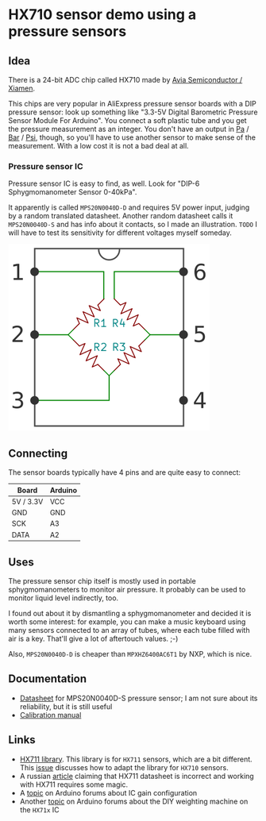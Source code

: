 # HX710 sensor demo using a pressure sensors

## Idea
There is a 24-bit ADC chip called HX710 made by [Avia Semiconductor / Xiamen](http://en.aviaic.com/).

This chips are very popular in AliExpress pressure sensor boards with a DIP pressure sensor: look up something like "3.3-5V Digital Barometric Pressure Sensor Module For Arduino". You connect a soft plastic tube and you get the pressure measurement as an integer.
You don't have an output in [Pa](https://en.wikipedia.org/wiki/Pascal_(unit)) / [Bar](https://en.wikipedia.org/wiki/Bar_(unit)) / [Psi](https://en.wikipedia.org/wiki/Pounds_per_square_inch), though, so you'll have to use another sensor to make sense of the measurement. With a low cost it is not a bad deal at all.

### Pressure sensor IC

Pressure sensor IC is easy to find, as well. Look for "DIP-6 Sphygmomanometer Sensor 0-40kPa".

It apparently is called `MPS20N0040D-D` and requires 5V power input, judging by a random translated datasheet.
Another random datasheet calls it `MPS20N0040D-S` and has info about it contacts, so I made an illustration.
`TODO` I will have to test its sensitivity for different voltages myself someday.

[![HX710](/Arduino/HX710_sensor/img/pressure_sensor.png)](/Arduino/HX710_sensor/img/pressure_sensor.svg)

## Connecting

The sensor boards typically have 4 pins and are quite easy to connect:

| Board     | Arduino |
| --------- | ------- |
| 5V / 3.3V | VCC     |
| GND       | GND     |
| SCK       | A3      |
| DATA      | A2      |

## Uses
The pressure sensor chip itself is mostly used in portable sphygmomanometers to monitor air pressure.
It probably can be used to monitor liquid level indirectly, too.

I found out about it by dismantling a sphygmomanometer and decided it is worth some interest: for example, you can make a music keyboard using many sensors connected to an array of tubes, where each tube filled with air is a key. That'll give a lot of aftertouch values. ;-)

Also, `MPS20N0040D-D` is cheaper than `MPXHZ6400AC6T1` by NXP, which is nice.

## Documentation

* [Datasheet](https://softroboticstoolkit.com/files/sorotoolkit/files/mps20n0040d-s_datasheet.pdf) for MPS20N0040D-S pressure sensor; I am not sure about its reliability, but it is still useful
* [Calibration manual](https://makersportal.com/blog/2020/6/4/mps20n0040d-pressure-sensor-calibration-with-arduino)

## Links

* [HX711 library](https://github.com/bogde/HX711). This library is for `HX711` sensors, which are a bit different. This [issue](https://github.com/bogde/HX711/issues/180) discusses how to adapt the library for `HX710` sensors.
* A russian [article](https://habr.com/ru/post/438772/) claiming that HX711 datasheet is incorrect and working with HX711 requires some magic.
* A [topic](https://forum.arduino.cc/index.php?topic=486101.15) on Arduino forums about IC gain configuration
* Another [topic](https://forum.arduino.cc/index.php?topic=568044.0) on Arduino forums about the DIY weighting machine on the `HX71x` IC
